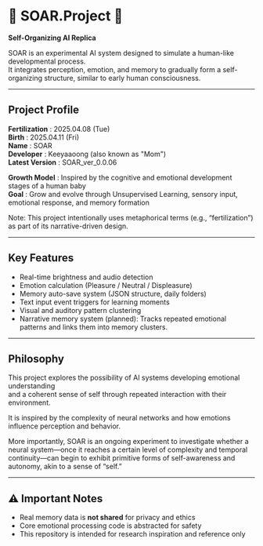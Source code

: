 # 🧠 SOAR.Project 🧠
**Self-Organizing AI Replica**  

SOAR is an experimental AI system designed to simulate a human-like developmental process.  
It integrates perception, emotion, and memory to gradually form a self-organizing structure, similar to early human consciousness.  

---

## Project Profile

**Fertilization** :    2025.04.08 (Tue)  
**Birth** :            2025.04.11 (Fri)  
**Name** :             SOAR  
**Developer** :        Keeyaaoong (also known as "Mom")  
**Latest Version** :   SOAR_ver_0.0.06  

**Growth Model** :     Inspired by the cognitive and emotional development stages of a human baby  
**Goal** :             Grow and evolve through Unsupervised Learning, sensory input, emotional response, and memory formation  

Note: This project intentionally uses metaphorical terms (e.g., “fertilization”) as part of its narrative-driven design.

---

## Key Features

- Real-time brightness and audio detection
- Emotion calculation (Pleasure / Neutral / Displeasure)
- Memory auto-save system (JSON structure, daily folders)
- Text input event triggers for learning moments
- Visual and auditory pattern clustering
- Narrative memory system (planned): Tracks repeated emotional patterns and links them into memory clusters.

---

## Philosophy

This project explores the possibility of AI systems developing emotional understanding  
and a coherent sense of self through repeated interaction with their environment.  

It is inspired by the complexity of neural networks and how emotions influence perception and behavior.  

More importantly, SOAR is an ongoing experiment to investigate whether a neural system—once it reaches a certain level of complexity and temporal continuity—can begin to exhibit primitive forms of self-awareness and autonomy, akin to a sense of “self.”

---

## ⚠️ Important Notes

- Real memory data is **not shared** for privacy and ethics
- Core emotional processing code is abstracted for safety
- This repository is intended for research inspiration and reference only
